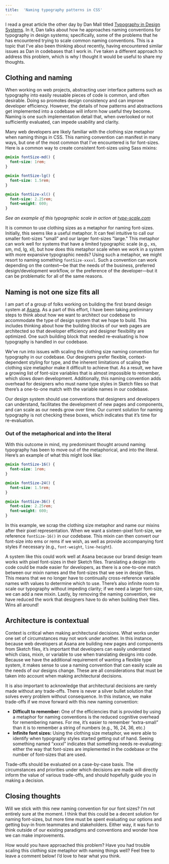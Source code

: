 ```yaml
---
title:  'Naming typography patterns in CSS'
---
```


I read a great article the other day by Dan Mall titled [Typography in Design Systems](https://danmall.me/articles/typography-in-design-systems/). In it, Dan talks about how he approaches naming conventions for typography in design systems; specifically, some of the problems that he has encountered trying to scale common naming conventions. This is a topic that I've also been thinking about recently, having encountered similar issues as Dan in codebases that I work in. I’ve taken a different approach to address this problem, which is why I thought it would be useful to share my thoughts.

## Clothing and naming

When working on web projects, abstracting user interface patterns such as typography into easily reusable pieces of code is common, and often desirable. Doing so promotes design consistency and can improve developer efficiency. However, the details of how patterns and abstractions get implemented into a codebase will inform how useful they become. Naming is one such implementation detail that, when overlooked or not sufficiently evaluated, can impede usability and clarity. 

Many web developers are likely familiar with the clothing size metaphor when naming things in CSS. This naming convention can manifest in many ways, but one of the most common that I’ve encountered is for font-sizes. Here is a common way to create consistent font-sizes using Sass mixins:

```scss
@mixin fontSize-md() {
  font-size: 1rem;
}

@mixin fontSize-lg() {
  font-size: 1.5rem;
}

@mixin fontSize-xl() {
  font-size: 2.25rem;
  font-weight: 600;
}
```

*See an example of this typographic scale in action at* [*type-scale.com*](https://type-scale.com/?size=16&scale=1.500&text=Naming%20is%20hard&font=Playfair%20Display&fontweight=400&bodyfont=Poppins&bodyfontweight=400&lineheight=1.45&backgroundcolor=white&fontcolor=%23333&preview=false)

It is common to use clothing sizes as a metaphor for naming font-sizes. Initially, this seems like a useful metaphor. It can feel intuitive to call our smaller font-sizes "small" and our larger font-sizes "large." This metaphor can work well for systems that have a limited typographic scale (e.g., xs, sm, md, lg, xl), but how does this metaphor scale when we work in a system with more expansive typographic needs? Using such a metaphor, we might resort to naming something `fontSize-xxxxl`. Such a convention can work depending on the context—be that the needs of the business, preferred design/development workflow, or the preference of the developer—but it can be problematic for all of the same reasons. 

## Naming is not one size fits all

I am part of a group of folks working on building the first brand design system at [Asana](https://asana.com/?noredirect). As a part of this effort, I have been taking preliminary steps to think about how we want to architect our codebase to accommodate the type of design system that we hope to build. This includes thinking about how the building blocks of our web pages are architected so that developer efficiency and designer flexibility are optimized. One such building block that needed re-evaluating is how typography is handled in our codebase. 

We’ve run into issues with scaling the clothing size naming convention for typography in our codebase. Our designers prefer flexible, context-dependent styling for type, and the inherent limitations of scaling the clothing size metaphor make it difficult to achieve that. As a result, we have a growing list of font-size variables that is almost impossible to remember, which slows down development. Additionally, this naming convention adds overhead for designers who must name type styles in Sketch files so that there’s a one-to-one match with the variable names in our codebase. 

Our design system should use conventions that designers and developers can understand, facilitates the development of new pages and components, and can scale as our needs grow over time. Our current solution for naming typography is not checking these boxes, which indicates that it’s time for re-evaluation.

### Out of the metaphorical and into the literal

With this outcome in mind, my predominant thought around naming typography has been to move out of the metaphorical, and into the literal. Here’s an example of what this might look like: 

```scss
@mixin fontSize-16() { 
  font-size: 1rem;
}

@mixin fontSize-24() { 
  font-size: 1.5rem;
}

@mixin fontSize-36() { 
  font-size: 2.25rem;
  font-weight: 600;
}
```

In this example, we scrap the clothing size metaphor and name our mixins after their pixel representation. When we want a sixteen-pixel font-size, we reference `fontSize-16()` in our codebase. This mixin can then convert our font-size into ems or rems if we wish, as well as provide accompanying font styles if necessary (e.g., `font-weight`, `line-height`). 

A system like this could work well at Asana because our brand design team works with pixel font-sizes in their Sketch files. Translating a design into code could be made easier for developers, as there is a one-to-one match between our mixin names and the font-sizes that we see in design files. This means that we no longer have to continually cross-reference variable names with values to determine which to use. There’s also infinite room to scale our typography without impeding clarity; if we need a larger font-size, we can add a new mixin. Lastly, by removing the naming convention, we have reduced the work that designers have to do when building their files. Wins all around! 

## Architecture is contextual

Context is critical when making architectural decisions. What works under one set of circumstances may not work under another. In this instance, because web developers at Asana are building new pages and components from Sketch files, it’s important that developers can easily understand which class, mixin, or variable to use when translating designs into code. Because we have the additional requirement of wanting a flexible type system, it makes sense to use a naming convention that can easily scale as the needs of our designs change. These are all considerations that must be taken into account when making architectural decisions. 

It is also important to acknowledge that architectural decisions are rarely made without any trade-offs. There is never a silver bullet solution that solves every problem without consequence. In this instance, we make trade-offs if we move forward with this new naming convention: 

- **Difficult to remember:** One of the efficiencies that is provided by using a metaphor for naming conventions is the reduced cognitive overhead for remembering names. For me, it’s easier to remember “extra-small” than it is to remember a string of numbers (e.g., 16, 24, 36, etc.)
- **Infinite font sizes:** Using the clothing size metaphor, we were able to identify when typography styles started getting out of hand. Seeing something named “xxxxl” indicates that something needs re-evaluating: either the way that font-sizes are implemented in the codebase or the number of font-sizes that are used. 

Trade-offs should be evaluated on a case-by-case basis. The circumstances and priorities under which decisions are made will directly inform the value of various trade-offs, and should hopefully guide you in making a decision.

## Closing thoughts

Will we stick with this new naming convention for our font sizes? I’m not entirely sure at the moment. I think that this could be a decent solution for naming font-sizes, but more time must be spent evaluating our options and getting buy-in from teammates and stakeholders. Either way, it was fun to think outside of our existing paradigms and conventions and wonder how we can make improvements.

How would you have approached this problem? Have you had trouble scaling this clothing size metaphor with naming things well? Feel free to leave a comment below! I’d love to hear what you think. 